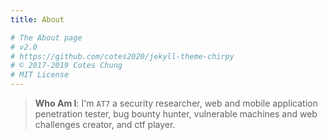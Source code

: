 ```yaml
---
title: About

# The About page
# v2.0
# https://github.com/cotes2020/jekyll-theme-chirpy
# © 2017-2019 Cotes Chung
# MIT License
---
```


> **Who Am I**:   I'm `AT7` a security researcher, web and mobile application penetration tester, bug bounty hunter, vulnerable machines and web challenges creator, and ctf player.